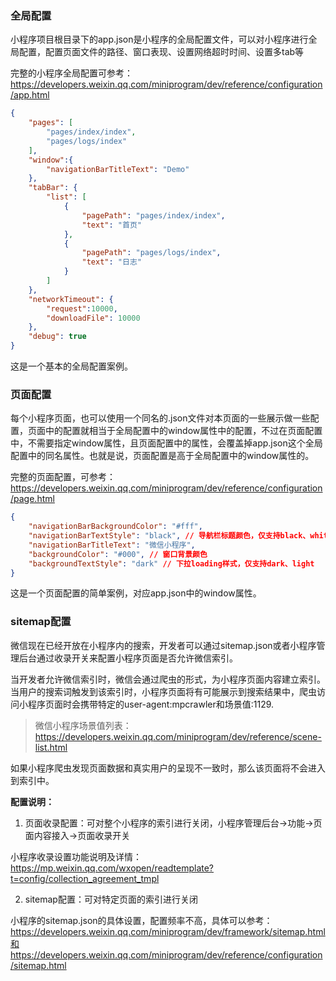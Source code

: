 ### 全局配置

小程序项目根目录下的app.json是小程序的全局配置文件，可以对小程序进行全局配置，配置页面文件的路径、窗口表现、设置网络超时时间、设置多tab等

完整的小程序全局配置可参考：https://developers.weixin.qq.com/miniprogram/dev/reference/configuration/app.html

```json
{
    "pages": [
        "pages/index/index",
        "pages/logs/index"
    ],
    "window":{
        "navigationBarTitleText": "Demo"
    },
    "tabBar": {
        "list": [
            {
                "pagePath": "pages/index/index",
                "text": "首页"
            },
            {
                "pagePath": "pages/logs/index",
                "text": "日志"
            }
        ]
    },
    "networkTimeout": {
        "request":10000,
        "downloadFile": 10000
    },
    "debug": true
}
```

这是一个基本的全局配置案例。

### 页面配置

每个小程序页面，也可以使用一个同名的.json文件对本页面的一些展示做一些配置，页面中的配置就相当于全局配置中的window属性中的配置，不过在页面配置中，不需要指定window属性，且页面配置中的属性，会覆盖掉app.json这个全局配置中的同名属性。也就是说，页面配置是高于全局配置中的window属性的。

完整的页面配置，可参考：https://developers.weixin.qq.com/miniprogram/dev/reference/configuration/page.html

```json
{
    "navigationBarBackgroundColor": "#fff",
    "navigationBarTextStyle": "black", // 导航栏标题颜色，仅支持black、white
    "navigationBarTitleText": "微信小程序",
    "backgroundColor": "#000", // 窗口背景颜色
    "backgroundTextStyle": "dark" // 下拉loading样式，仅支持dark、light
}
```

这是一个页面配置的简单案例，对应app.json中的window属性。

### sitemap配置

微信现在已经开放在小程序内的搜索，开发者可以通过sitemap.json或者小程序管理后台通过收录开关来配置小程序页面是否允许微信索引。

当开发者允许微信索引时，微信会通过爬虫的形式，为小程序页面内容建立索引。当用户的搜索词触发到该索引时，小程序页面将有可能展示到搜索结果中，爬虫访问小程序页面时会携带特定的user-agent:mpcrawler和场景值:1129.

> 微信小程序场景值列表：https://developers.weixin.qq.com/miniprogram/dev/reference/scene-list.html

如果小程序爬虫发现页面数据和真实用户的呈现不一致时，那么该页面将不会进入到索引中。

**配置说明：**

1. 页面收录配置：可对整个小程序的索引进行关闭，小程序管理后台->功能->页面内容接入->页面收录开关

小程序收录设置功能说明及详情：https://mp.weixin.qq.com/wxopen/readtemplate?t=config/collection_agreement_tmpl

2. sitemap配置：可对特定页面的索引进行关闭

小程序的sitemap.json的具体设置，配置频率不高，具体可以参考：https://developers.weixin.qq.com/miniprogram/dev/framework/sitemap.html和https://developers.weixin.qq.com/miniprogram/dev/reference/configuration/sitemap.html
